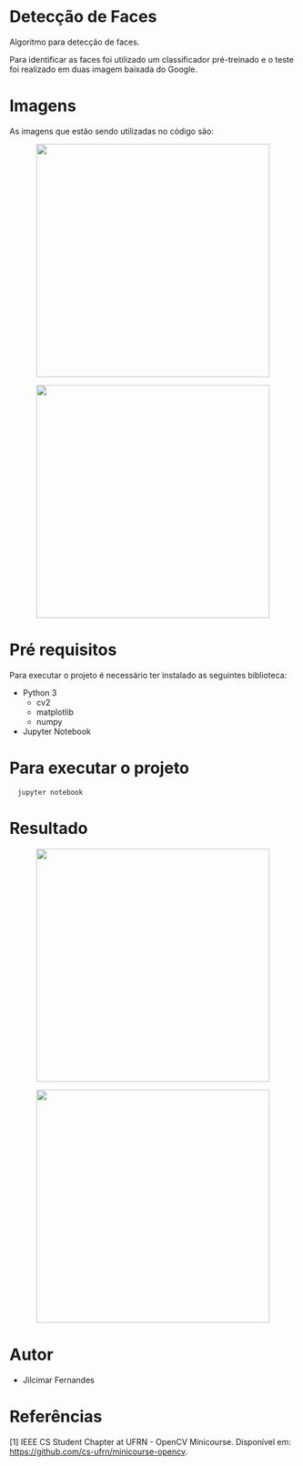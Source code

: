 # Detecção de Faces
<p>
Algoritmo para detecção de faces.
</p>

<p>
Para identificar as faces foi utilizado um
classificador pré-treinado e o teste foi realizado em duas imagem baixada
do Google.
</p>

# Imagens

As imagens que estão sendo utilizadas no código são:
<p align="center"><img src="https://github.com/jilcimar/computer-vision-opencv/blob/master/face%20detection/images/face.jpg" width="410px"></p>
<p align="center"><img src="https://github.com/jilcimar/computer-vision-opencv/blob/master/face%20detection/images/face2.jpg" width="410px"></p>


# Pré requisitos

Para executar o projeto é necessário ter instalado as seguintes biblioteca:
- Python 3
  * cv2
  * matplotlib
  * numpy
- Jupyter Notebook

# Para executar o projeto

```
  jupyter notebook
```

# Resultado
<p align="center"><img src="https://github.com/jilcimar/computer-vision-opencv/blob/master/face%20detection/images/result.jpg" width="410px"></p>
<p align="center"><img src="https://github.com/jilcimar/computer-vision-opencv/blob/master/face%20detection/images/result2.jpg" width="410px"></p>


# Autor
- Jilcimar Fernandes

# Referências
[1] IEEE CS Student Chapter at UFRN - OpenCV Minicourse.
Disponível em: <https://github.com/cs-ufrn/minicourse-opencv>.
